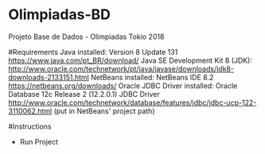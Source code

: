# Olimpiadas-BD
Projeto Base de Dados - Olimpiadas Tokio 2018

#Requirements
Java installed:  Version 8 Update 131
https://www.java.com/pt_BR/download/
Java SE Development Kit 8 (JDK): http://www.oracle.com/technetwork/pt/java/javase/downloads/jdk8-downloads-2133151.html
NetBeans installed: NetBeans IDE 8.2
https://netbeans.org/downloads/
Oracle JDBC Driver installed: Oracle Database 12c Release 2 (12.2.0.1) JDBC Driver
http://www.oracle.com/technetwork/database/features/jdbc/jdbc-ucp-122-3110062.html
(put in NetBeans' project path)


#Instructions
- Run Project

